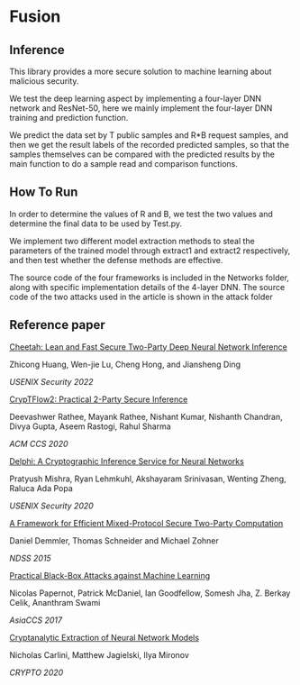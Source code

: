 # Fusion

## Inference

This library provides a more secure solution to machine learning about malicious security.

We test the deep learning aspect by implementing a four-layer DNN network and ResNet-50, here we mainly implement the four-layer DNN training and prediction function.

We predict the data set by T public samples and R*B request samples, and then we get the result labels of the recorded predicted samples, so that the samples themselves can be compared with the predicted results by the main function to do a sample read and comparison functions. 

## How To Run

In order to determine the values of R and B, we test the two values and determine the final data to be used by Test.py. 


We implement two different model extraction methods to steal the parameters of the trained model through extract1 and extract2 respectively, and then test whether the defense methods are effective.

The source code of the four frameworks is included in the Networks folder, along with specific implementation details of the 4-layer DNN. The source code of the two attacks used in the article is shown in the attack folder

## Reference paper

[Cheetah: Lean and Fast Secure Two-Party Deep Neural Network Inference](https://eprint.iacr.org/2022/207)

Zhicong Huang, Wen-jie Lu, Cheng Hong, and Jiansheng Ding

*USENIX Security 2022*



[CrypTFlow2: Practical 2-Party Secure Inference](https://eprint.iacr.org/2020/1002)  

Deevashwer Rathee, Mayank Rathee, Nishant Kumar, Nishanth Chandran, Divya Gupta, Aseem Rastogi, Rahul Sharma 

*ACM CCS 2020*



[Delphi: A Cryptographic Inference Service for Neural Networks](https://eprint.iacr.org/2020/050.pdf)   

Pratyush Mishra, Ryan Lehmkuhl, Akshayaram Srinivasan, Wenting Zheng, Raluca Ada Popa

*USENIX Security 2020*

[A Framework for Efficient Mixed-Protocol Secure Two-Party Computation](https://encrypto.de/papers/DSZ15.pdf)

Daniel Demmler, Thomas Schneider and Michael Zohner 

*NDSS 2015*



[Practical Black-Box Attacks against Machine Learning](https://arxiv.org/pdf/1602.02697v4.pdf)

Nicolas Papernot, Patrick McDaniel, Ian Goodfellow, Somesh Jha, Z. Berkay Celik, Ananthram Swami 

*AsiaCCS 2017*



[Cryptanalytic Extraction of Neural Network Models](https://link.springer.com/chapter/10.1007/978-3-030-56877-1_7)

Nicholas Carlini, Matthew Jagielski, Ilya Mironov

*CRYPTO 2020*

